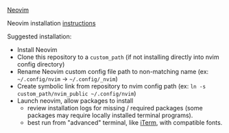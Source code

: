 [Neovim](https://neovim.io)

Neovim installation [instructions](https://github.com/neovim/neovim/blob/master/INSTALL.md)

Suggested installation:
* Install Neovim
* Clone this repository to a `custom_path` (if not installing directly into nvim config directory)
* Rename Neovim custom config file path to non-matching name (ex: `~/.config/nvim` -> `~/.config/_nvim`)
* Create symbolic link from repository to nvim config path (ex: `ln -s custom_path/nvim_public ~/.config/nvim`)
* Launch neovim, allow packages to install
    - review installation logs for missing / required packages (some packages may require locally installed terminal programs).
    - best run from "advanced" terminal, like [iTerm](https://iterm2.com), with compatible fonts.

